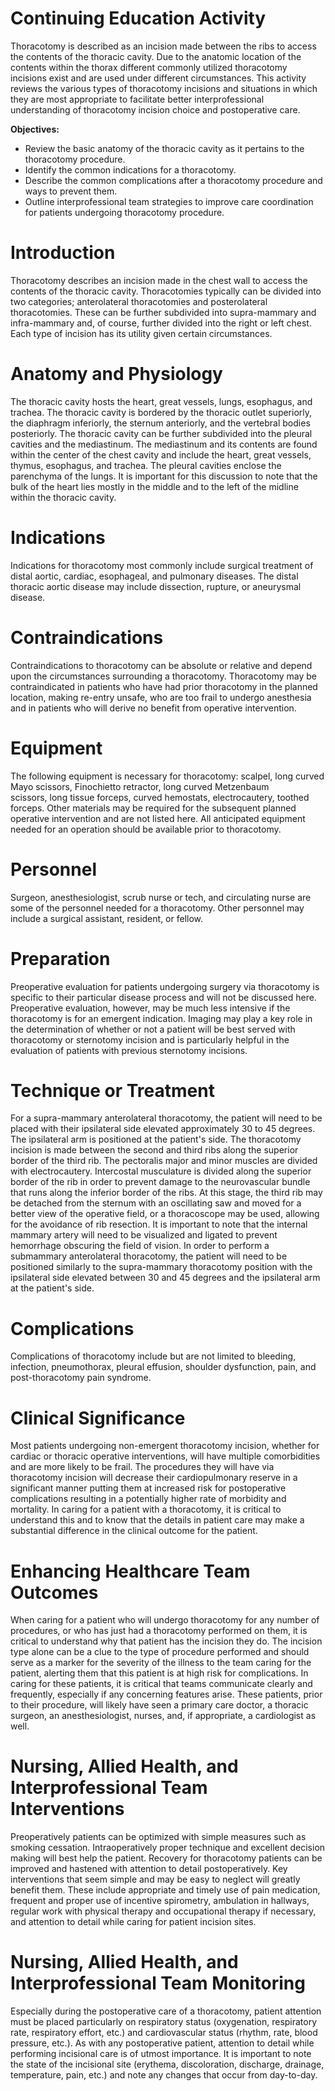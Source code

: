 # Continuing Education Activity

Thoracotomy is described as an incision made between the ribs to access the contents of the thoracic cavity. Due to the anatomic location of the contents within the thorax different commonly utilized thoracotomy incisions exist and are used under different circumstances. This activity reviews the various types of thoracotomy incisions and situations in which they are most appropriate to facilitate better interprofessional understanding of thoracotomy incision choice and postoperative care.

**Objectives:**
- Review the basic anatomy of the thoracic cavity as it pertains to the thoracotomy procedure. 
- Identify the common indications for a thoracotomy. 
- Describe the common complications after a thoracotomy procedure and ways to prevent them. 
- Outline interprofessional team strategies to improve care coordination for patients undergoing thoracotomy procedure.

# Introduction

Thoracotomy describes an incision made in the chest wall to access the contents of the thoracic cavity. Thoracotomies typically can be divided into two categories; anterolateral thoracotomies and posterolateral thoracotomies. These can be further subdivided into supra-mammary and infra-mammary and, of course, further divided into the right or left chest. Each type of incision has its utility given certain circumstances.

# Anatomy and Physiology

The thoracic cavity hosts the heart, great vessels, lungs, esophagus, and trachea. The thoracic cavity is bordered by the thoracic outlet superiorly, the diaphragm inferiorly, the sternum anteriorly, and the vertebral bodies posteriorly. The thoracic cavity can be further subdivided into the pleural cavities and the mediastinum. The mediastinum and its contents are found within the center of the chest cavity and include the heart, great vessels, thymus, esophagus, and trachea. The pleural cavities enclose the parenchyma of the lungs. It is important for this discussion to note that the bulk of the heart lies mostly in the middle and to the left of the midline within the thoracic cavity.

# Indications

Indications for thoracotomy most commonly include surgical treatment of distal aortic, cardiac, esophageal, and pulmonary diseases. The distal thoracic aortic disease may include dissection, rupture, or aneurysmal disease.

# Contraindications

Contraindications to thoracotomy can be absolute or relative and depend upon the circumstances surrounding a thoracotomy. Thoracotomy may be contraindicated in patients who have had prior thoracotomy in the planned location, making re-entry unsafe, who are too frail to undergo anesthesia and in patients who will derive no benefit from operative intervention.

# Equipment

The following equipment is necessary for thoracotomy: scalpel, long curved Mayo scissors, Finochietto retractor, long curved Metzenbaum scissors, long tissue forceps, curved hemostats, electrocautery, toothed forceps. Other materials may be required for the subsequent planned operative intervention and are not listed here. All anticipated equipment needed for an operation should be available prior to thoracotomy.

# Personnel

Surgeon, anesthesiologist, scrub nurse or tech, and circulating nurse are some of the personnel needed for a thoracotomy. Other personnel may include a surgical assistant, resident, or fellow.

# Preparation

Preoperative evaluation for patients undergoing surgery via thoracotomy is specific to their particular disease process and will not be discussed here. Preoperative evaluation, however, may be much less intensive if the thoracotomy is for an emergent indication. Imaging may play a key role in the determination of whether or not a patient will be best served with thoracotomy or sternotomy incision and is particularly helpful in the evaluation of patients with previous sternotomy incisions.

# Technique or Treatment

For a supra-mammary anterolateral thoracotomy, the patient will need to be placed with their ipsilateral side elevated approximately 30 to 45 degrees. The ipsilateral arm is positioned at the patient's side. The thoracotomy incision is made between the second and third ribs along the superior border of the third rib. The pectoralis major and minor muscles are divided with electrocautery. Intercostal musculature is divided along the superior border of the rib in order to prevent damage to the neurovascular bundle that runs along the inferior border of the ribs. At this stage, the third rib may be detached from the sternum with an oscillating saw and moved for a better view of the operative field, or a thoracoscope may be used, allowing for the avoidance of rib resection. It is important to note that the internal mammary artery will need to be visualized and ligated to prevent hemorrhage obscuring the field of vision. In order to perform a submammary anterolateral thoracotomy, the patient will need to be positioned similarly to the supra-mammary thoracotomy position with the ipsilateral side elevated between 30 and 45 degrees and the ipsilateral arm at the patient's side.

# Complications

Complications of thoracotomy include but are not limited to bleeding, infection, pneumothorax, pleural effusion, shoulder dysfunction, pain, and post-thoracotomy pain syndrome.

# Clinical Significance

Most patients undergoing non-emergent thoracotomy incision, whether for cardiac or thoracic operative interventions, will have multiple comorbidities and are more likely to be frail. The procedures they will have via thoracotomy incision will decrease their cardiopulmonary reserve in a significant manner putting them at increased risk for postoperative complications resulting in a potentially higher rate of morbidity and mortality. In caring for a patient with a thoracotomy, it is critical to understand this and to know that the details in patient care may make a substantial difference in the clinical outcome for the patient.

# Enhancing Healthcare Team Outcomes

When caring for a patient who will undergo thoracotomy for any number of procedures, or who has just had a thoracotomy performed on them, it is critical to understand why that patient has the incision they do. The incision type alone can be a clue to the type of procedure performed and should serve as a marker for the severity of the illness to the team caring for the patient, alerting them that this patient is at high risk for complications. In caring for these patients, it is critical that teams communicate clearly and frequently, especially if any concerning features arise. These patients, prior to their procedure, will likely have seen a primary care doctor, a thoracic surgeon, an anesthesiologist, nurses, and, if appropriate, a cardiologist as well.

# Nursing, Allied Health, and Interprofessional Team Interventions

Preoperatively patients can be optimized with simple measures such as smoking cessation. Intraoperatively proper technique and excellent decision making will best help the patient. Recovery for thoracotomy patients can be improved and hastened with attention to detail postoperatively. Key interventions that seem simple and may be easy to neglect will greatly benefit them. These include appropriate and timely use of pain medication, frequent and proper use of incentive spirometry, ambulation in hallways, regular work with physical therapy and occupational therapy if necessary, and attention to detail while caring for patient incision sites.

# Nursing, Allied Health, and Interprofessional Team Monitoring

Especially during the postoperative care of a thoracotomy, patient attention must be placed particularly on respiratory status (oxygenation, respiratory rate, respiratory effort, etc.) and cardiovascular status (rhythm, rate, blood pressure, etc.). As with any postoperative patient, attention to detail while performing incisional care is of utmost importance. It is important to note the state of the incisional site (erythema, discoloration, discharge, drainage, temperature, pain, etc.) and note any changes that occur from day-to-day.